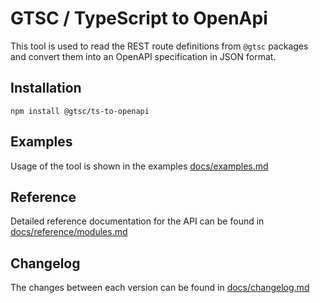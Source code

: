 # GTSC / TypeScript to OpenApi

This tool is used to read the REST route definitions from `@gtsc` packages and convert them into an OpenAPI specification in JSON format.

## Installation

```shell
npm install @gtsc/ts-to-openapi
```

## Examples

Usage of the tool is shown in the examples [docs/examples.md](docs/examples.md)

## Reference

Detailed reference documentation for the API can be found in [docs/reference/modules.md](docs/reference/modules.md)

## Changelog

The changes between each version can be found in [docs/changelog.md](docs/changelog.md)
